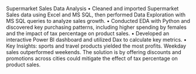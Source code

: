 Supermarket Sales Data Analysis
•	Cleaned and imported Supermarket Sales data using Excel and MS SQL, then performed Data Exploration with MS SQL queries to analyze sales growth.
•	Conducted EDA with Python and discovered key purchasing patterns, including higher spending by females and the impact of tax percentage on product sales.
•	Developed an interactive Power BI dashboard and utilized Dax to calculate key metrics.
•	Key Insights: sports and travel products yielded the most profits. Weekday sales outperformed weekends. The solution is by offering discounts and promotions across cities could mitigate the effect of tax percentage on product sales.
